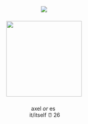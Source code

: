 <div align="center">
  <img src="https://visitor-badge.laobi.icu/badge?page_id=executivemanager.executivemanager&right_color=darkred&left_text=FIND%20YOUR%20STAR"  />
</div>

###

<div align="center">
  <img height="200" src="https://i.postimg.cc/zfnn0nws/S20-1-removebg-preview.png"  />
</div>

###

<p align="center">⠀axel <i>or</i> es ⠀<br>⠀ it/itself ⏰ 26⠀</p>

###

<h1 align="left"></h1>

###

<h1 align="left"></h1>

###
